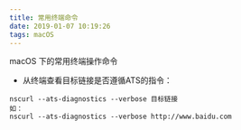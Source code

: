 ```yaml
---
title: 常用终端命令
date: 2019-01-07 10:19:26
tags: macOS
---
```


macOS 下的常用终端操作命令

* 从终端查看目标链接是否遵循ATS的指令：

```
nscurl --ats-diagnostics --verbose 目标链接
如：
nscurl --ats-diagnostics --verbose http://www.baidu.com
```